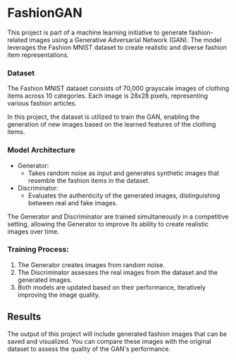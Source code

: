 # FashionGAN
This project is part of a machine learning initiative to generate fashion-related images using a Generative Adversarial Network (GAN). The model leverages the Fashion MNIST dataset to create realistic and diverse fashion item representations.

### Dataset
The Fashion MNIST dataset consists of 70,000 grayscale images of clothing items across 10 categories. Each image is 28x28 pixels, representing various fashion articles.

In this project, the dataset is utilized to train the GAN, enabling the generation of new images based on the learned features of the clothing items.

### Model Architecture
- Generator:
  - Takes random noise as input and generates synthetic images that resemble the fashion items in the dataset.
- Discriminator:
  - Evaluates the authenticity of the generated images, distinguishing between real and fake images.

The Generator and Discriminator are trained simultaneously in a competitive setting, allowing the Generator to improve its ability to create realistic images over time.

### Training Process:
1. The Generator creates images from random noise.
2. The Discriminator assesses the real images from the dataset and the generated images.
3. Both models are updated based on their performance, iteratively improving the image quality.

## Results
The output of this project will include generated fashion images that can be saved and visualized. You can compare these images with the original dataset to assess the quality of the GAN's performance.



